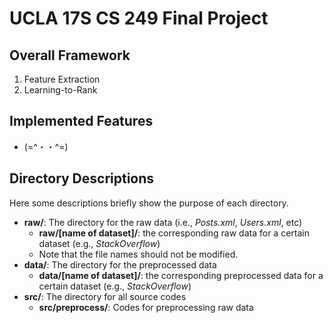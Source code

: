 # UCLA 17S CS 249 Final Project  #

## Overall Framework ## 

1. Feature Extraction
2. Learning-to-Rank

## Implemented Features ##

* (=^・・^=) 

## Directory Descriptions ##

Here some descriptions briefly show the purpose of each directory.

* __raw/__: The directory for the raw data (i.e., *Posts.xml*, *Users.xml*, etc) 
    * __raw/[name of dataset]/__: the corresponding raw data for a certain dataset (e.g., *StackOverflow*)
    * Note that the file names should not be modified.
* __data/__: The directory for the preprocessed data
    * __data/[name of dataset]/__: the corresponding preprocessed data for a certain dataset (e.g., *StackOverflow*)
* __src/__: The directory for all source codes
    * __src/preprocess/__: Codes for preprocessing raw data


